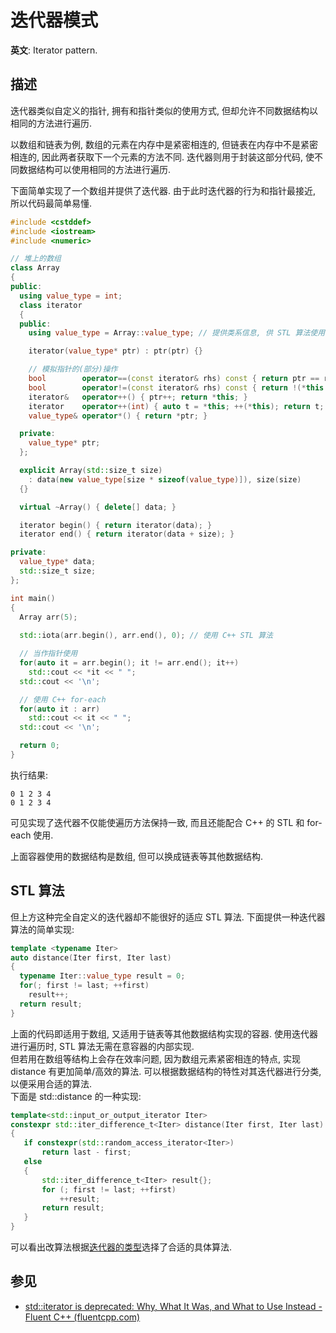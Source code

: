# 迭代器模式

**英文**: Iterator pattern.  

## 描述

迭代器类似自定义的指针, 拥有和指针类似的使用方式, 但却允许不同数据结构以相同的方法进行遍历.  

以数组和链表为例, 数组的元素在内存中是紧密相连的, 但链表在内存中不是紧密相连的, 因此两者获取下一个元素的方法不同. 迭代器则用于封装这部分代码, 使不同数据结构可以使用相同的方法进行遍历.  

下面简单实现了一个数组并提供了迭代器. 由于此时迭代器的行为和指针最接近, 所以代码最简单易懂.  

```cpp
#include <cstddef>
#include <iostream>
#include <numeric>

// 堆上的数组
class Array
{
public:
  using value_type = int;
  class iterator
  {
  public:
    using value_type = Array::value_type; // 提供类系信息, 供 STL 算法使用

    iterator(value_type* ptr) : ptr(ptr) {}

    // 模拟指针的(部分)操作
    bool        operator==(const iterator& rhs) const { return ptr == rhs.ptr; }
    bool        operator!=(const iterator& rhs) const { return !(*this == rhs); }
    iterator&   operator++() { ptr++; return *this; }
    iterator    operator++(int) { auto t = *this; ++(*this); return t; }
    value_type& operator*() { return *ptr; }

  private:
    value_type* ptr;
  };

  explicit Array(std::size_t size)
    : data(new value_type[size * sizeof(value_type)]), size(size)
  {}

  virtual ~Array() { delete[] data; }

  iterator begin() { return iterator(data); }
  iterator end() { return iterator(data + size); }

private:
  value_type* data;
  std::size_t size;
};

int main()
{
  Array arr(5);
  
  std::iota(arr.begin(), arr.end(), 0); // 使用 C++ STL 算法

  // 当作指针使用
  for(auto it = arr.begin(); it != arr.end(); it++)
    std::cout << *it << " ";
  std::cout << '\n';

  // 使用 C++ for-each
  for(auto it : arr)
    std::cout << it << " ";
  std::cout << '\n';

  return 0;
}
```

执行结果:  

```
0 1 2 3 4 
0 1 2 3 4
```

可见实现了迭代器不仅能使遍历方法保持一致, 而且还能配合 C++ 的 STL 和 for-each 使用.  

上面容器使用的数据结构是数组, 但可以换成链表等其他数据结构.  

## STL 算法

但上方这种完全自定义的迭代器却不能很好的适应 STL 算法.
下面提供一种迭代器算法的简单实现:  

```cpp
template <typename Iter>
auto distance(Iter first, Iter last)
{
  typename Iter::value_type result = 0;
  for(; first != last; ++first)
    result++;
  return result;
}
```

上面的代码即适用于数组, 又适用于链表等其他数据结构实现的容器. 使用迭代器进行遍历时, STL 算法无需在意容器的内部实现.  
但若用在数组等结构上会存在效率问题, 因为数组元素紧密相连的特点, 实现 distance 有更加简单/高效的算法. 可以根据数据结构的特性对其迭代器进行分类, 以便采用合适的算法.  
下面是 std::distance 的一种实现:  

```cpp
template<std::input_or_output_iterator Iter>
constexpr std::iter_difference_t<Iter> distance(Iter first, Iter last)
{
   if constexpr(std::random_access_iterator<Iter>)
	   return last - first;
   else
   {
	   std::iter_difference_t<Iter> result{};
	   for (; first != last; ++first)
		   ++result;
	   return result;
   }
}
```

可以看出改算法根据[迭代器的类型](https://en.cppreference.com/w/cpp/iterator/iterator_tags)选择了合适的具体算法.  

## 参见

- [std::iterator is deprecated: Why, What It Was, and What to Use Instead - Fluent C++ (fluentcpp.com)](https://www.fluentcpp.com/2018/05/08/std-iterator-deprecated/)
